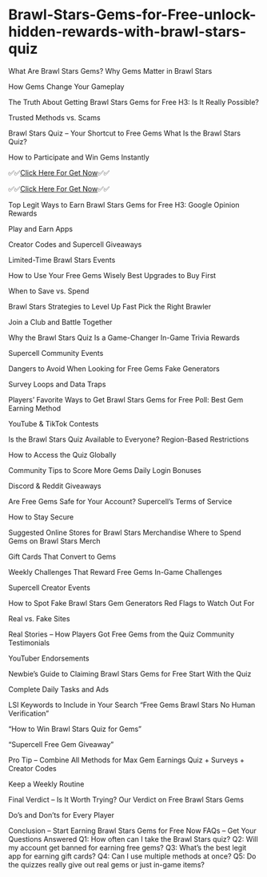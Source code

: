 # Brawl-Stars-Gems-for-Free-unlock-hidden-rewards-with-brawl-stars-quiz

What Are Brawl Stars Gems?
Why Gems Matter in Brawl Stars

How Gems Change Your Gameplay

The Truth About Getting Brawl Stars Gems for Free
H3: Is It Really Possible?

Trusted Methods vs. Scams

Brawl Stars Quiz – Your Shortcut to Free Gems
What Is the Brawl Stars Quiz?

How to Participate and Win Gems Instantly

✅✅[Click Here For Get Now](https://telegra.ph/Your-link-is-ready-06-04-21)✅✅

✅✅[Click Here For Get Now](https://telegra.ph/Your-link-is-ready-06-04-21)✅✅


Top Legit Ways to Earn Brawl Stars Gems for Free
H3: Google Opinion Rewards

Play and Earn Apps

Creator Codes and Supercell Giveaways

Limited-Time Brawl Stars Events

How to Use Your Free Gems Wisely
Best Upgrades to Buy First

When to Save vs. Spend

Brawl Stars Strategies to Level Up Fast
Pick the Right Brawler

Join a Club and Battle Together

Why the Brawl Stars Quiz Is a Game-Changer
In-Game Trivia Rewards

Supercell Community Events

Dangers to Avoid When Looking for Free Gems
Fake Generators

Survey Loops and Data Traps

Players’ Favorite Ways to Get Brawl Stars Gems for Free
Poll: Best Gem Earning Method

YouTube & TikTok Contests

Is the Brawl Stars Quiz Available to Everyone?
Region-Based Restrictions

How to Access the Quiz Globally

Community Tips to Score More Gems
Daily Login Bonuses

Discord & Reddit Giveaways

Are Free Gems Safe for Your Account?
Supercell’s Terms of Service

How to Stay Secure

Suggested Online Stores for Brawl Stars Merchandise
Where to Spend Gems on Brawl Stars Merch

Gift Cards That Convert to Gems

Weekly Challenges That Reward Free Gems
In-Game Challenges

Supercell Creator Events

How to Spot Fake Brawl Stars Gem Generators
Red Flags to Watch Out For

Real vs. Fake Sites

Real Stories – How Players Got Free Gems from the Quiz
Community Testimonials

YouTuber Endorsements

Newbie’s Guide to Claiming Brawl Stars Gems for Free
Start With the Quiz

Complete Daily Tasks and Ads

LSI Keywords to Include in Your Search
“Free Gems Brawl Stars No Human Verification”

“How to Win Brawl Stars Quiz for Gems”

“Supercell Free Gem Giveaway”

Pro Tip – Combine All Methods for Max Gem Earnings
Quiz + Surveys + Creator Codes

Keep a Weekly Routine

Final Verdict – Is It Worth Trying?
Our Verdict on Free Brawl Stars Gems

Do’s and Don’ts for Every Player

Conclusion – Start Earning Brawl Stars Gems for Free Now
FAQs – Get Your Questions Answered
Q1: How often can I take the Brawl Stars quiz?
Q2: Will my account get banned for earning free gems?
Q3: What’s the best legit app for earning gift cards?
Q4: Can I use multiple methods at once?
Q5: Do the quizzes really give out real gems or just in-game items?
